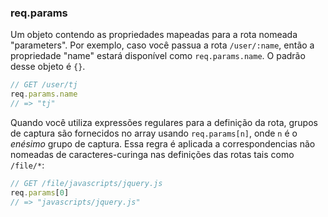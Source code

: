 <h3 id='req.params'>req.params</h3>

Um objeto contendo as propriedades mapeadas para a rota nomeada "parameters". Por exemplo, caso você passua a rota `/user/:name`, então a propriedade "name" estará disponível como `req.params.name`. O padrão desse objeto é `{}`.

~~~js
// GET /user/tj
req.params.name
// => "tj"
~~~

Quando você utiliza expressões regulares para a definição da rota, grupos de captura são fornecidos no array usando `req.params[n]`, onde `n`
é o <i>enésimo</i> grupo de captura. Essa regra é aplicada a correspondencias não nomeadas de caracteres-curinga nas definições das
rotas tais como `/file/*`:

~~~js
// GET /file/javascripts/jquery.js
req.params[0]
// => "javascripts/jquery.js"
~~~
